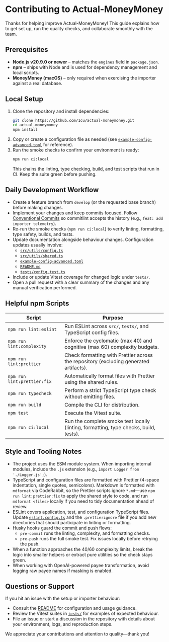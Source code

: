 # Contributing to Actual-MoneyMoney

Thanks for helping improve Actual-MoneyMoney! This guide explains how to get set up, run the quality checks, and collaborate smoothly with the team.

## Prerequisites

- **Node.js v20.9.0 or newer** – matches the `engines` field in `package.json`.
- **npm** – ships with Node and is used for dependency management and local scripts.
- **MoneyMoney (macOS)** – only required when exercising the importer against a real database.

## Local Setup

1. Clone the repository and install dependencies:
   ```bash
   git clone https://github.com/1cu/actual-moneymoney.git
   cd actual-moneymoney
   npm install
   ```
1. Copy or create a configuration file as needed (see [`example-config-advanced.toml`](./example-config-advanced.toml) for reference).
1. Run the smoke checks to confirm your environment is ready:
   ```bash
   npm run ci:local
   ```
   This chains the linting, type checking, build, and test scripts that run in CI. Keep the suite green before pushing.

## Daily Development Workflow

- Create a feature branch from `develop` (or the requested base branch) before making changes.
- Implement your changes and keep commits focused. Follow [Conventional Commits](https://www.conventionalcommits.org/) so commitlint accepts the history (e.g., `feat: add importer telemetry`).
- Re-run the smoke checks (`npm run ci:local`) to verify linting, formatting, type safety, builds, and tests.
- Update documentation alongside behaviour changes. Configuration updates usually involve:
  - [`src/utils/config.ts`](./src/utils/config.ts)
  - [`src/utils/shared.ts`](./src/utils/shared.ts)
  - [`example-config-advanced.toml`](./example-config-advanced.toml)
  - [`README.md`](./README.md)
  - [`tests/config.test.ts`](./tests/config.test.ts)
- Include or update Vitest coverage for changed logic under `tests/`.
- Open a pull request with a clear summary of the changes and any manual verification performed.

## Helpful npm Scripts

| Script | Purpose |
| --------------------------- | ------------------------------------------------------------------------------------- |
| `npm run lint:eslint` | Run ESLint across `src/`, `tests/`, and TypeScript config files. |
| `npm run lint:complexity` | Enforce the cyclomatic (max 40) and cognitive (max 60) complexity budgets. |
| `npm run lint:prettier` | Check formatting with Prettier across the repository (excluding generated artifacts). |
| `npm run lint:prettier:fix` | Automatically format files with Prettier using the shared rules. |
| `npm run typecheck` | Perform a strict TypeScript type check without emitting files. |
| `npm run build` | Compile the CLI for distribution. |
| `npm test` | Execute the Vitest suite. |
| `npm run ci:local` | Run the complete smoke test locally (linting, formatting, type checks, build, tests). |

## Style and Tooling Notes

- The project uses the ESM module system. When importing internal modules, include the `.js` extension (e.g., `import Logger from './Logger.js';`).
- TypeScript and configuration files are formatted with Prettier (4-space indentation, single quotes, semicolons). Markdown is
  formatted with `mdformat` via CodeRabbit, so the Prettier scripts ignore `*.md`—use `npm run lint:prettier:fix` to apply the
  shared style to code, and run `mdformat <files>` locally if you need to tidy documentation ahead of review.
- ESLint covers application, test, and configuration TypeScript files. Update [`eslint.config.ts`](./eslint.config.ts) and the `.prettierignore` file if you add new directories that should participate in linting or formatting.
- Husky hooks guard the commit and push flows:
  - `pre-commit` runs the linting, complexity, and formatting checks.
  - `pre-push` runs the full smoke test. Fix issues locally before retrying the push.
- When a function approaches the 40/60 complexity limits, break the logic into smaller helpers or extract pure utilities so the
  check stays green.
- When working with OpenAI-powered payee transformation, avoid logging raw payee names if masking is enabled.

## Questions or Support

If you hit an issue with the setup or importer behaviour:

- Consult the [README](./README.md) for configuration and usage guidance.
- Review the Vitest suites in [`tests/`](./tests) for examples of expected behaviour.
- File an issue or start a discussion in the repository with details about your environment, logs, and reproduction steps.

We appreciate your contributions and attention to quality—thank you!
